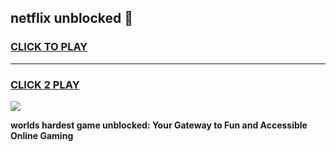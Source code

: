 
## netflix unblocked 👋
<h3>
<a href="https://premium.freeplayer.one?title=netflix_unblocked&ref=13F">CLICK TO PLAY</a></h3>
<hr>

<h3>
<a href="https://premium.freeplayer.one?title=netflix_unblocked&ref=13F">CLICK 2 PLAY</a>
  
</h3>

<a href="https://premium.freeplayer.one?title=netflix_unblocked&ref=12F/"><img src="https://clearcache.store/games.png"></a>


**worlds hardest game unblocked: Your Gateway to Fun and Accessible Online Gaming**

